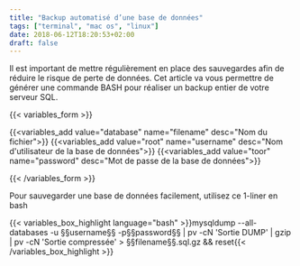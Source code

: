 ```yaml
---
title: "Backup automatisé d’une base de données"
tags: ["terminal", "mac os", "linux"]
date: 2018-06-12T18:20:53+02:00
draft: false
---
```


Il est important de mettre régulièrement en place des sauvegardes afin de réduire le risque de perte de données.
Cet article va vous permettre de générer une commande BASH pour réaliser un backup entier de votre serveur SQL.

<!--more-->
{{< variables_form >}}

{{<variables_add value="database" name="filename" desc="Nom du fichier">}}
{{<variables_add value="root" name="username" desc="Nom d'utilisateur de la base de données">}}
{{<variables_add value="toor" name="password" desc="Mot de passe de la base de données">}}

{{< /variables_form >}}

Pour sauvegarder une base de données facilement, utilisez ce 1-liner en bash

{{< variables_box_highlight language="bash" >}}mysqldump --all-databases -u §§username§§ -p§§password§§ | pv -cN 'Sortie DUMP' | gzip | pv -cN 'Sortie compressée' > §§filename§§.sql.gz && reset{{< /variables_box_highlight >}}


